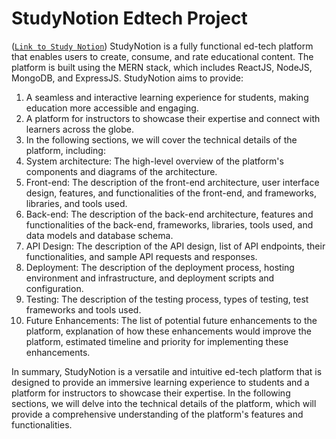 # StudyNotion Edtech Project
([`Link to Study Notion`]([https://studynotion-frontend.vercel.app/]))
StudyNotion is a fully functional ed-tech platform that enables users to create, consume, and rate educational content. The platform is built using the MERN stack, which includes ReactJS, NodeJS, MongoDB, and ExpressJS.
StudyNotion aims to provide:

1. A seamless and interactive learning experience for students, making education more accessible and engaging.
2. A platform for instructors to showcase their expertise and connect with learners across the globe.
3. In the following sections, we will cover the technical details of the platform, including:
4. System architecture: The high-level overview of the platform's components and diagrams of the architecture.
5. Front-end: The description of the front-end architecture, user interface design, features, and functionalities of the front-end, and frameworks, libraries, and tools used.
6. Back-end: The description of the back-end architecture, features and functionalities of the back-end, frameworks, libraries, tools used, and data models and database schema.
7. API Design: The description of the API design, list of API endpoints, their functionalities, and sample API requests and responses.
8. Deployment: The description of the deployment process, hosting environment and infrastructure, and deployment scripts and configuration.
9. Testing: The description of the testing process, types of testing, test frameworks and tools used.
10. Future Enhancements: The list of potential future enhancements to the platform, explanation of how these enhancements would improve the platform, estimated timeline and priority for implementing these enhancements.

In summary, StudyNotion is a versatile and intuitive ed-tech platform that is designed to provide an immersive learning experience to students and a platform for instructors to showcase their expertise. In the following sections, we will delve into the technical details of the platform, which will provide a comprehensive understanding of the platform's features and functionalities.

